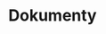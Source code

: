 ---
title: 'Dokumenty'
description: 'Dostęp do ważnych dokumentów i zasobów związanych z naszą organizacją.'
documents:
  - title: 'Statut'
    description: 'Oficjalny statut organizacji'
    url: '/documents/statute.pdf'
    icon: 'file-document'
  - title: 'Formularz członkowski'
    description: 'Formularz zgłoszeniowy dla nowych członków'
    url: '/documents/membership-form.pdf'
    icon: 'file-document-edit'
  - title: 'Sprawozdanie roczne'
    description: 'Najnowsze sprawozdanie roczne i aktywności'
    url: '/documents/annual-report.pdf'
    icon: 'file-chart'
ruleTitle: 'Nasza Droga. Nasza Reguła.'
ruleContent: |
  "Reguła" jest fundamentem każdego Rycerza Świętego Jana Pawła II. To nie tylko zbiór przepisów, ale żywe świadectwo tego, jak katoliccy mężczyźni wybierają dziś życie — podtrzymując porządek duchowy, moralny i społeczny w świecie, który często od niego odchodzi.
  
  Reguła określa naszą misję: być obecnym, czujnym i aktywnym w społeczeństwie, pozostając zakorzenionym w woli Bożej i nauczaniu Kościoła. Opisuje naszą formę służby, zasady codziennego postępowania, relacje braterskie, zobowiązania kościelne, wewnętrzne zarządzanie i osobistą dyscyplinę.
  
  Reguła opiera się na następujących filarach:
rulePillars:
  - 'Życie duchowe — codzienna modlitwa, udział w sakramentach i służba Kościołowi.'
  - 'Braterstwo — wzajemny szacunek, zaufanie i odpowiedzialność między braćmi.'
  - 'Dyscyplina i struktura — każdy brat zna swoją rolę i obowiązki w Zakonie.'
  - 'Katolicka męskość — czystość, szacunek dla kobiet i duch służby w rodzinie i społeczności.'
  - 'Ochrona — nasza misja obejmuje obronę wiary, świętości życia od poczęcia do naturalnej śmierci oraz integralności rodziny.'
ruleContent2: |
  Reguła nie jest statyczna. Żyje i oddycha dzięki zaangażowaniu naszych braci, codziennej praktyce, wspólnej formacji i duchowemu odnowieniu. Jednoczy nas i daje siłę, by być światłem wiary w świecie.
rulePdf: '/documents/rule.pdf'
--- 